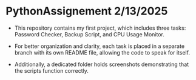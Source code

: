 # PythonAssignement 2/13/2025

* This repository contains my first project, which includes three tasks: Password Checker, Backup Script, and CPU Usage Monitor.

* For better organization and clarity, each task is placed in a separate branch with its own README file, allowing the code to speak for itself.

* Additionally, a dedicated folder holds screenshots demonstrating that the scripts function correctly.
